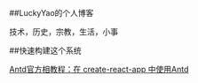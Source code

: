 ##LuckyYao的个人博客

技术，历史，宗教，生活，小事

##快速构建这个系统

[Antd官方相教程：在 create-react-app 中使用Antd](https://ant.design/docs/react/use-with-create-react-app-cn)